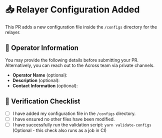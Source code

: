 # 📥 Relayer Configuration Added

This PR adds a new configuration file inside the `/configs` directory for the relayer.

## 👤 Operator Information

You may provide the following details before submitting your PR. Alternatively, you can reach out to the Across team via private channels.

- **Operator Name** (optional):
- **Description** (optional):
- **Contact Information** (optional):

## 🧪 Verification Checklist

- [ ] I have added my configuration file in the `/configs` directory.
- [ ] I have ensured no other files have been modified.
- [ ] I have successfully run the validation script: `yarn validate-configs` (Optional - this check also runs as a job in CI)
